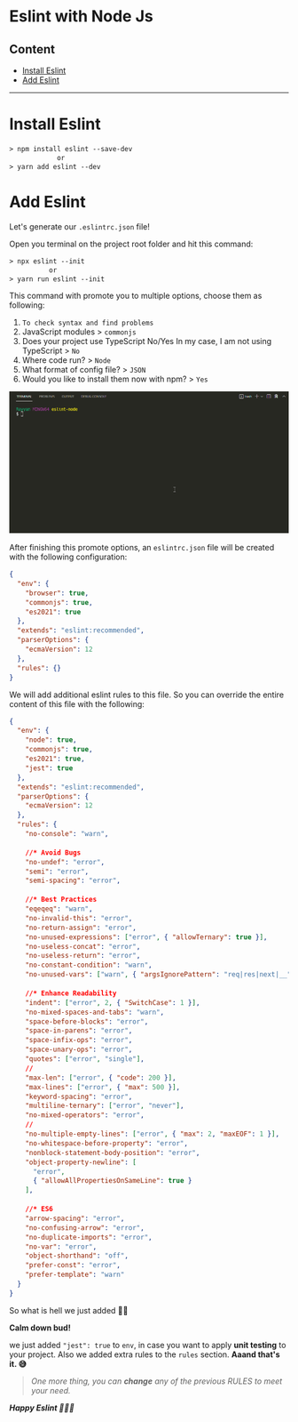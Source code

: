<!-- @format -->

# Eslint with Node Js

## Content

- [Install Eslint](#Install)
- [Add Eslint](#Initialize)

<hr>

# Install Eslint

```shell
> npm install eslint --save-dev
            or
> yarn add eslint --dev
```

# Add Eslint

Let's generate our `.eslintrc.json` file!

Open you terminal on the project root folder and hit this command:

```shell
> npx eslint --init
          or
> yarn run eslint --init
```

This command with promote you to multiple options, choose them as following:

1. `To check syntax and find problems`
2. JavaScript modules > `commonjs`
3. Does your project use TypeScript No/Yes In my case, I am not using TypeScript > `No`
4. Where code run? > `Node`
5. What format of config file? > `JSON`
6. Would you like to install them now with npm? > `Yes`


![](./assets/eslint-node.gif)

After finishing this promote options, an `eslintrc.json` file will be created with the following configuration:

```json
{
  "env": {
    "browser": true,
    "commonjs": true,
    "es2021": true
  },
  "extends": "eslint:recommended",
  "parserOptions": {
    "ecmaVersion": 12
  },
  "rules": {}
}
```

We will add additional eslint rules to this file. So you can override the entire content of this file with the following:

```json
{
  "env": {
    "node": true,
    "commonjs": true,
    "es2021": true,
    "jest": true
  },
  "extends": "eslint:recommended",
  "parserOptions": {
    "ecmaVersion": 12
  },
  "rules": {
    "no-console": "warn",

    //* Avoid Bugs
    "no-undef": "error",
    "semi": "error",
    "semi-spacing": "error",

    //* Best Practices
    "eqeqeq": "warn",
    "no-invalid-this": "error",
    "no-return-assign": "error",
    "no-unused-expressions": ["error", { "allowTernary": true }],
    "no-useless-concat": "error",
    "no-useless-return": "error",
    "no-constant-condition": "warn",
    "no-unused-vars": ["warn", { "argsIgnorePattern": "req|res|next|__" }],

    //* Enhance Readability
    "indent": ["error", 2, { "SwitchCase": 1 }],
    "no-mixed-spaces-and-tabs": "warn",
    "space-before-blocks": "error",
    "space-in-parens": "error",
    "space-infix-ops": "error",
    "space-unary-ops": "error",
    "quotes": ["error", "single"],
    //
    "max-len": ["error", { "code": 200 }],
    "max-lines": ["error", { "max": 500 }],
    "keyword-spacing": "error",
    "multiline-ternary": ["error", "never"],
    "no-mixed-operators": "error",
    //
    "no-multiple-empty-lines": ["error", { "max": 2, "maxEOF": 1 }],
    "no-whitespace-before-property": "error",
    "nonblock-statement-body-position": "error",
    "object-property-newline": [
      "error",
      { "allowAllPropertiesOnSameLine": true }
    ],

    //* ES6
    "arrow-spacing": "error",
    "no-confusing-arrow": "error",
    "no-duplicate-imports": "error",
    "no-var": "error",
    "object-shorthand": "off",
    "prefer-const": "error",
    "prefer-template": "warn"
  }
}
```

So what is hell we just added 🤷‍♀️

**Calm down bud!**

we just added `"jest": true` to `env`, in case you want to apply **unit testing** to your project. Also we added extra rules to the `rules` section. **Aaand that's it. 😅**

> *One more thing, you can **change** any of the previous RULES to meet your need.*

***Happy Eslint 🎉🎉✨***
